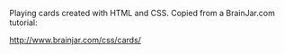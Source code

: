 Playing cards created with HTML and CSS. Copied from a BrainJar.com tutorial:

http://www.brainjar.com/css/cards/